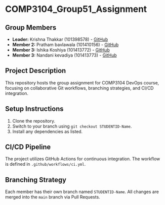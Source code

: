 # COMP3104_Group51_Assignment
## Group Members
- **Leader:** Krishna Thakkar (101398578) - [GitHub](https://github.com/krishna0718)
- **Member 2:** Pratham bavlawala (101410156) - [GitHub](https://github.com/prathambavlawala)
- **Member 3:** Ishika Koshiya (101413772) - [GitHub](https://github.com/ishikakoshiya)
- **Member 3:** Nandani kevadiya (101413773) - [GitHub](https://github.com/nandani-kevadiya)

## Project Description
This repository hosts the group assignment for COMP3104 DevOps course, focusing on
collaborative Git workflows, branching strategies, and CI/CD integration.
## Setup Instructions
1. Clone the repository.
2. Switch to your branch using `git checkout STUDENTID-Name`.
3. Install any dependencies as listed.
## CI/CD Pipeline
The project utilizes GitHub Actions for continuous integration. The workflow is defined
in `.github/workflows/ci.yml`.
## Branching Strategy
Each member has their own branch named `STUDENTID-Name`. All changes are
merged into the `main` branch via Pull Requests.
